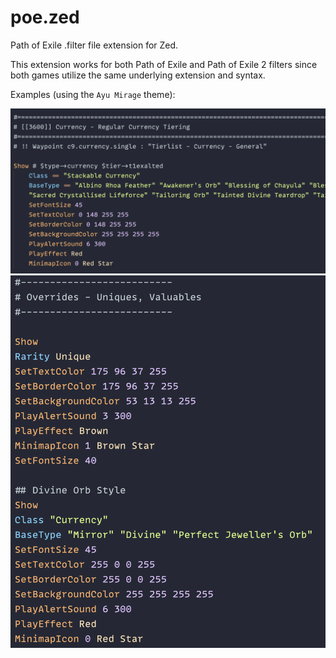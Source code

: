 # poe.zed
Path of Exile .filter file extension for Zed.

This extension works for both Path of Exile and Path of Exile 2 filters since both games utilize the same underlying extension and syntax.

Examples (using the `Ayu Mirage` theme):

![PoE1 filter example](poe1.png)
![PoE2 filter example](poe2.png)
